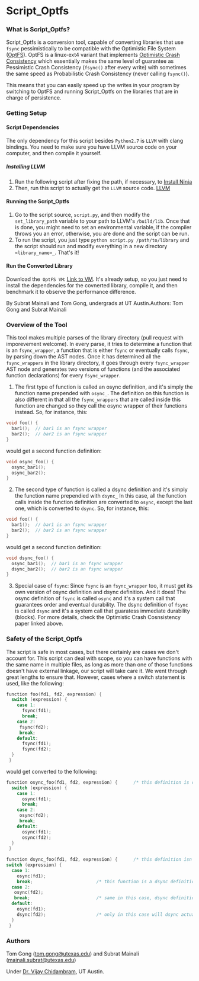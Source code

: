 # Script_Optfs #
### What is Script_Optfs? ###
Script_Optfs is a conversion tool, capable of converting libraries that use `fsync` pessimistically to be compatible with the Optimistic File System ([OptFS](https://github.com/utsaslab/optfs)). 
OptFS is a linux-ext4 variant that implements [Optimistic Crash Consistency](http://research.cs.wisc.edu/adsl/Publications/optfs-sosp13.pdf) which essentially makes the same level of guarantee as Pessimistic Crash Consistency (`fsync()` after every write) with sometimes the same speed as Probabilistic Crash Consistency (never calling `fsync()`).

This means that you can easily speed up the writes in your program by switching to OptFS and running Script_Optfs on the libraries that are in charge of persistence.

### Getting Setup ###
#### Script Dependencies ####
The only dependency for this script besides `Python2.7` is `LLVM` with clang bindings. You need to make sure you have LLVM source code on your computer, and then compile it yourself. 
##### Installing LLVM #####
1. Run the following script after fixing the path, if necessary, to [Install Ninja](https://github.com/JDevlieghere/dotfiles/blob/master/installers/ninja.sh)
1. Then, run this script to actually get the `LLVM` source code. [LLVM](https://github.com/JDevlieghere/dotfiles/blob/master/installers/llvm.sh)

#### Running the Script_Optfs ####
1. Go to the script source, `script.py`, and then modify the `set_library_path` variable to your path to LLVM's `/build/lib`.
Once that is done, you might need to set an environmental variable, if the compiler throws you an error, otherwise, you are done and the script can be run.
1. To run the script, you just type `python script.py /path/to/library` and the script should run and modify everything in a new directory `<library_name>_`.
That's it!

#### Run the Converted Library ####
Download the` OptFS VM`: [Link to VM](http://pages.cs.wisc.edu/~vijayc/optfs-vm.tar.gz).
It's already setup, so you just need to install the dependencies for the covnerted library, compile it, and then benchmark it to observe the performance difference.

By Subrat Mainali and Tom Gong, undergrads at UT Austin.Authors: Tom Gong and Subrat Mainali

### Overview of the Tool ###
This tool makes multiple parses of the library directory (pull request with imporevement welcome).
In every parse, it tries to determine a function that is an `fsync_wrapper`, a function that is either `fsync` or eventually calls `fsync`, by parsing down the AST nodes.
Once it has determined all the `fsync_wrappers` in the library directory, it goes through every `fsync_wrapper` AST node and generates two versions of functions (and the associated function declarations) for every `fsync_wrapper`.
1. The first type of function is called an osync definition, and it's simply the function name prepended with `osync_`. The definition on this function is also different in that all the `fsync_wrappers` that are called inside this function are changed so they call the osync wrapper of their functions instead. So, for instance, this:
```C
void foo() {
  bar1();  // bar1 is an fsync wrapper
  bar2();  // bar2 is an fsync wrapper
}

```
would get a second function definition:
```C
void osync_foo() {
  osync_bar1();
  osync_bar2();
}
```
2. The second type of function is called a dsync definition and it's simply the function name prependied with `dsync_`
In this case, all the function calls inside the function definition are converted to `osync`, except the last one, which is converted to `dsync`. So, for instance, this:
```C
void foo() {
  bar1();  // bar1 is an fsync wrapper
  bar2();  // bar2 is an fsync wrapper
}

```
would get a second function definition:
```C
void dsync_foo() {
  osync_bar1();  // bar1 is an fsync wrapper
  dsync_bar2();  // bar2 is an fsync wrapper
}

```
3. Special case of `fsync`: Since `fsync` is an `fsync_wrapper` too, it must get its own version of osync definition and dsync definition. And it does! The osync definition of `fsync` is called `osync` and it's a system call that guarantees order and eventual durability. The dsync definition of `fsync` is called `dsync` and it's a system call that guaratess immediate durability (blocks). For more details, check the Optimistic Crash Cosnsistency paper linked above.
### Safety of the Script_Optfs ###
The script is safe in most cases, but there certainly are cases we don't account for.
This script can deal with scope, so you can have functions with the same name in multiple files, as long as more than one of those functions doesn't have external linkage, our script will take care it. We went through great lengths to ensure that.
However, cases where a switch statement is used, like the following:
```C
function foo(fd1, fd2, expression) {
  switch (expression) {
    case 1:
      fsync(fd1);
      break;
    case 2:
     fsync(fd2);
     break;
    default:
      fsync(fd1);
      fsync(fd2);
  }
 }
```
would get converted to the following:
```C
function osync_foo(fd1, fd2, expression) {      /* this definition is correct */
  switch (expression) {
    case 1:
      osync(fd1);
      break;
    case 2:
     osync(fd2);
     break;
    default:
      osync(fd1);
      osync(fd2);
  }
 }
 
function dsync_foo(fd1, fd2, expression) {      /* this definition isn't corrrect */
switch (expression) {
  case 1:
    osync(fd1);                      
    break;                        /* this function is a dsync definition, yet it doesn't ever call dsync if case 1 is called */
  case 2:
   osync(fd2);
   break;                         /* same in this case, dsync definitions should call dsync before they return */
  default:
    osync(fd1);
    dsync(fd2);                   /* only in this case will dsync actually be invoked before the function returns */
  }
 }
```
### Authors ###
Tom Gong (tom.gong@utexas.edu) and Subrat Mainali (mainali.subrat@utexas.edu)

Under [Dr. Vijay Chidambram](http://www.cs.utexas.edu/~vijay/), UT Austin.
